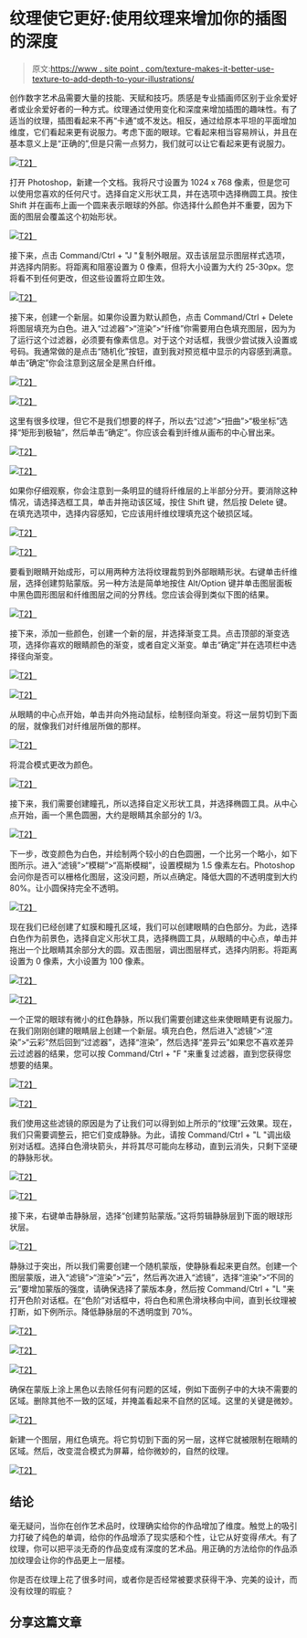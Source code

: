 # 纹理使它更好:使用纹理来增加你的插图的深度

> 原文:[https://www . site point . com/texture-makes-it-better-use-texture-to-add-depth-to-your-illustrations/](https://www.sitepoint.com/texture-makes-it-better-use-texture-to-add-depth-to-your-illustrations/)

创作数字艺术品需要大量的技能、天赋和技巧。质感是专业插画师区别于业余爱好者或业余爱好者的一种方式。纹理通过使用变化和深度来增加插图的趣味性。有了适当的纹理，插图看起来不再“卡通”或不发达。相反，通过给原本平坦的平面增加维度，它们看起来更有说服力。考虑下面的眼球。它看起来相当容易辨认，并且在基本意义上是“正确的”,但是只需一点努力，我们就可以让它看起来更有说服力。

[![](../Images/014e70484f65b93c036e74600ff22c71.png)T2】](https://www.sitepoint.com/wp-content/uploads/2012/06/Picture-1.png)

打开 Photoshop，新建一个文档。我将尺寸设置为 1024 x 768 像素，但是您可以使用您喜欢的任何尺寸。选择自定义形状工具，并在选项中选择椭圆工具。按住 Shift 并在画布上画一个圆来表示眼球的外部。你选择什么颜色并不重要，因为下面的图层会覆盖这个初始形状。

[![](../Images/70d38aa89f06a80f03f4af89f73d8468.png)T2】](https://www.sitepoint.com/wp-content/uploads/2012/06/Picture-2.png)

接下来，点击 Command/Ctrl + "J "复制外眼层。双击该层显示图层样式选项，并选择内阴影。将距离和阻塞设置为 0 像素，但将大小设置为大约 25-30px。您将看不到任何更改，但这些设置将立即生效。

[![](../Images/70d38aa89f06a80f03f4af89f73d8468.png)T2】](https://www.sitepoint.com/wp-content/uploads/2012/06/Picture-2.png)

接下来，创建一个新层。如果你设置为默认颜色，点击 Command/Ctrl + Delete 将图层填充为白色。进入“过滤器”>“渲染”>“纤维”你需要用白色填充图层，因为为了运行这个过滤器，必须要有像素信息。对于这个对话框，我很少尝试拨入设置或号码。我通常做的是点击“随机化”按钮，直到我对预览框中显示的内容感到满意。单击“确定”你会注意到这层全是黑白纤维。

[![](../Images/72a651764218d31ddb16531b1235a399.png)T2】](https://www.sitepoint.com/wp-content/uploads/2012/06/Picture-3.png)

[![](../Images/cc85cffc9a98d3866b95c129a23c11e5.png)T2】](https://www.sitepoint.com/wp-content/uploads/2012/06/Picture-5.png)

这里有很多纹理，但它不是我们想要的样子，所以去“过滤”>“扭曲”>“极坐标”选择“矩形到极轴”，然后单击“确定”。你应该会看到纤维从画布的中心冒出来。

[![](../Images/fe44ff87bb9323afc7f70e4a359f7658.png)T2】](https://www.sitepoint.com/wp-content/uploads/2012/06/Picture-7.png)

[![](../Images/a3987a99b50e5f58fd73316582a706a7.png)T2】](https://www.sitepoint.com/wp-content/uploads/2012/06/Picture-8.png)

如果你仔细观察，你会注意到一条明显的缝将纤维层的上半部分分开。要消除这种情况，请选择选框工具，单击并拖动该区域，按住 Shift 键，然后按 Delete 键。在填充选项中，选择内容感知，它应该用纤维纹理填充这个破损区域。

[![](../Images/ad12271764e46d095dc252cc4d519136.png)T2】](https://www.sitepoint.com/wp-content/uploads/2012/06/Picture-10.png)

[![](../Images/3c9e7f9094f0e1c26b1902677ab65bf8.png)T2】](https://www.sitepoint.com/wp-content/uploads/2012/06/Picture-12.png)

要看到眼睛开始成形，可以用两种方法将纹理裁剪到外部眼睛形状。右键单击纤维层，选择创建剪贴蒙版。另一种方法是简单地按住 Alt/Option 键并单击图层面板中黑色圆形图层和纤维图层之间的分界线。您应该会得到类似下图的结果。

[![](../Images/fa61ab45a2a86b97ca641073355b2715.png)T2】](https://www.sitepoint.com/wp-content/uploads/2012/06/Picture-14.png)

接下来，添加一些颜色，创建一个新的层，并选择渐变工具。点击顶部的渐变选项，选择你喜欢的眼睛颜色的渐变，或者自定义渐变。单击“确定”并在选项栏中选择径向渐变。

[![](../Images/197c2f0f5ca2b93b6d7b9478e581b8f0.png)T2】](https://www.sitepoint.com/wp-content/uploads/2012/06/Picture-16.png)

[![](../Images/f7401528be841d3431ac7b82d78930f6.png)T2】](https://www.sitepoint.com/wp-content/uploads/2012/06/Picture-17.png)

从眼睛的中心点开始，单击并向外拖动鼠标，绘制径向渐变。将这一层剪切到下面的层，就像我们对纤维层所做的那样。

[![](../Images/74c139e515bac815a7e1509a97504758.png)T2】](https://www.sitepoint.com/wp-content/uploads/2012/06/Picture-18.png)

将混合模式更改为颜色。

[![](../Images/e2cbb0b6213765a5a4b112da40140d28.png)T2】](https://www.sitepoint.com/wp-content/uploads/2012/06/Picture-19.png)

接下来，我们需要创建瞳孔，所以选择自定义形状工具，并选择椭圆工具。从中心点开始，画一个黑色圆圈，大约是眼睛其余部分的 1/3。

[![](../Images/35c8d282b61ccc76287fc5f1af240870.png)T2】](https://www.sitepoint.com/wp-content/uploads/2012/06/Picture-20.png)

下一步，改变颜色为白色，并绘制两个较小的白色圆圈，一个比另一个略小，如下图所示。进入“滤镜”>“模糊”>“高斯模糊”，设置模糊为 1.5 像素左右。Photoshop 会问你是否可以栅格化图层，这没问题，所以点确定。降低大圆的不透明度到大约 80%。让小圆保持完全不透明。

[![](../Images/cb20bc3f0ee2db38c69b5567303ec47f.png)T2】](https://www.sitepoint.com/wp-content/uploads/2012/06/Picture-21.png)

现在我们已经创建了虹膜和瞳孔区域，我们可以创建眼睛的白色部分。为此，选择白色作为前景色，选择自定义形状工具，选择椭圆工具，从眼睛的中心点，单击并拖出一个比眼睛其余部分大的圆。双击图层，调出图层样式，选择内阴影。将距离设置为 0 像素，大小设置为 100 像素。

[![](../Images/d26d0882b71b73c1c8c5a5f45ceeba8c.png)T2】](https://www.sitepoint.com/wp-content/uploads/2012/06/Screen-shot-2012-06-21-at-11.24.53-PM.png)

[![](../Images/cf5c347a9fcc9aab48fb2d2c5790dca7.png)T2】](https://www.sitepoint.com/wp-content/uploads/2012/06/Screen-shot-2012-06-21-at-11.25.20-PM.png)

一个正常的眼球有微小的红色静脉，所以我们需要创建这些来使眼睛更有说服力。在我们刚刚创建的眼睛层上创建一个新层。填充白色，然后进入“滤镜”>“渲染”>“云彩”然后回到“过滤器”，选择“渲染”，然后选择“差异云”如果您不喜欢差异云过滤器的结果，您可以按 Command/Ctrl + "F "来重复过滤器，直到您获得您想要的结果。

[![](../Images/5b9f19be787cb8c4f6280242f3c4e36f.png)T2】](https://www.sitepoint.com/wp-content/uploads/2012/06/Screen-shot-2012-06-21-at-11.40.38-PM.png)

[![](../Images/0e8e4969387eaae9edf6b3a7ca49d692.png)T2】](https://www.sitepoint.com/wp-content/uploads/2012/06/Screen-shot-2012-06-21-at-11.41.10-PM.png)

我们使用这些滤镜的原因是为了让我们可以得到如上所示的“纹理”云效果。现在，我们只需要调整云，把它们变成静脉。为此，请按 Command/Ctrl + "L "调出级别对话框。选择白色滑块箭头，并将其尽可能向左移动，直到云消失，只剩下坚硬的静脉形状。

[![](../Images/a7f089527461de6d36521557383cebfb.png)T2】](https://www.sitepoint.com/wp-content/uploads/2012/06/Screen-shot-2012-06-21-at-11.47.25-PM.png)

[![](../Images/b8c7849b6907e99afc25970b1c377120.png)T2】](https://www.sitepoint.com/wp-content/uploads/2012/06/Screen-shot-2012-06-21-at-11.47.37-PM.png)

接下来，右键单击静脉层，选择“创建剪贴蒙版。”这将剪辑静脉层到下面的眼球形状层。

[![](../Images/7ea95b79f8a140e8b4f9fecf860ee969.png)T2】](https://www.sitepoint.com/wp-content/uploads/2012/06/Screen-shot-2012-06-21-at-11.57.36-PM.png)

静脉过于突出，所以我们需要创建一个随机蒙版，使静脉看起来更自然。创建一个图层蒙版，进入“滤镜”>“渲染”>“云”，然后再次进入“滤镜”，选择“渲染”>“不同的云”要增加蒙版的强度，请确保选择了蒙版本身，然后按 Command/Ctrl + "L "来打开色阶对话框。在“色阶”对话框中，将白色和黑色滑块移向中间，直到长纹理被打断，如下例所示。降低静脉层的不透明度到 70%。

[![](../Images/7fe931ce4a1a3fdb637149cde13d9375.png)T2】](https://www.sitepoint.com/wp-content/uploads/2012/06/Screen-shot-2012-06-21-at-11.59.36-PM.png)

[![](../Images/4675050dedbd38d353848ae6b744a00e.png)T2】](https://www.sitepoint.com/wp-content/uploads/2012/06/Screen-shot-2012-06-21-at-11.58.26-PM.png)

[![](../Images/bcbf0691e3bfb1a92d4006b991e26a04.png)T2】](https://www.sitepoint.com/wp-content/uploads/2012/06/Screen-shot-2012-06-22-at-12.01.19-AM.png)

确保在蒙版上涂上黑色以去除任何有问题的区域，例如下面例子中的大块不需要的区域。删除其他不一致的区域，并掩盖看起来不自然的区域。这里的关键是微妙。

[![](../Images/1bd98d64db3238fa3fe396396c4dfe4f.png)T2】](https://www.sitepoint.com/wp-content/uploads/2012/06/Screen-shot-2012-06-22-at-12.03.00-AM.png)

新建一个图层，用红色填充。将它剪切到下面的另一层，这样它就被限制在眼睛的区域。然后，改变混合模式为屏幕，给你微妙的，自然的纹理。

[![](../Images/ef4a8f020570a7a530a963f7593fe6d3.png)T2】](https://www.sitepoint.com/wp-content/uploads/2012/06/Screen-shot-2012-06-22-at-12.13.04-AM.png)

## 结论

毫无疑问，当你在创作艺术品时，纹理确实给你的作品增加了维度。触觉上的吸引力打破了纯色的单调，给你的作品增添了现实感和个性，让它从好变得*伟大*。有了纹理，你可以把平淡无奇的作品变成有深度的艺术品。用正确的方法给你的作品添加纹理会让你的作品更上一层楼。

你是否在纹理上花了很多时间，或者你是否经常被要求获得干净、完美的设计，而没有纹理的瑕疵？

## 分享这篇文章
